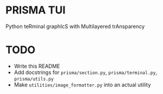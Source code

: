 # PRISMA TUI

Python teRminal graphIcS with Multilayered trAnsparency

# TODO

- Write this README
- Add docstrings for `prisma/section.py`, `prisma/terminal.py`, `prisma/utils.py`
- Make `utilities/image_formatter.py` into an actual utility

